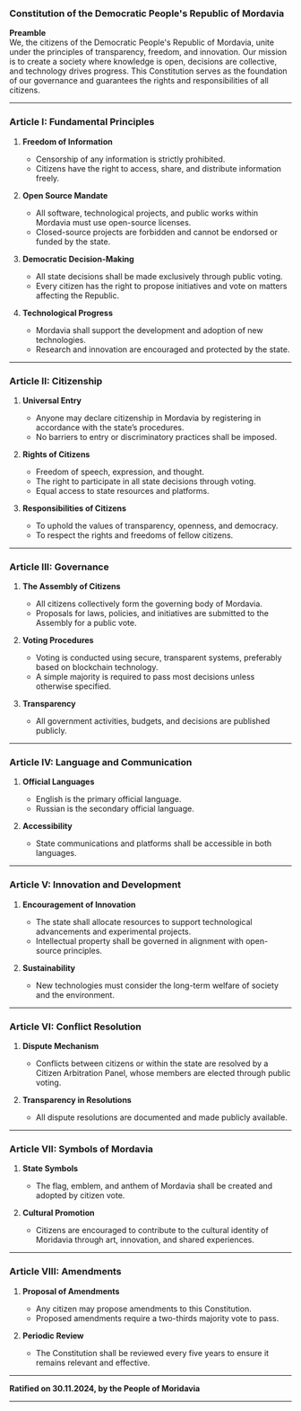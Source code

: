 ### **Constitution of the Democratic People's Republic of Mordavia**  

**Preamble**  
We, the citizens of the Democratic People's Republic of Mordavia, unite under the principles of transparency, freedom, and innovation. Our mission is to create a society where knowledge is open, decisions are collective, and technology drives progress. This Constitution serves as the foundation of our governance and guarantees the rights and responsibilities of all citizens.  

---

### **Article I: Fundamental Principles**  
1. **Freedom of Information**  
   - Censorship of any information is strictly prohibited.  
   - Citizens have the right to access, share, and distribute information freely.  

2. **Open Source Mandate**  
   - All software, technological projects, and public works within Mordavia must use open-source licenses.  
   - Closed-source projects are forbidden and cannot be endorsed or funded by the state.  

3. **Democratic Decision-Making**  
   - All state decisions shall be made exclusively through public voting.  
   - Every citizen has the right to propose initiatives and vote on matters affecting the Republic.  

4. **Technological Progress**  
   - Mordavia shall support the development and adoption of new technologies.  
   - Research and innovation are encouraged and protected by the state.  

---

### **Article II: Citizenship**  
1. **Universal Entry**  
   - Anyone may declare citizenship in Mordavia by registering in accordance with the state’s procedures.  
   - No barriers to entry or discriminatory practices shall be imposed.  

2. **Rights of Citizens**  
   - Freedom of speech, expression, and thought.  
   - The right to participate in all state decisions through voting.  
   - Equal access to state resources and platforms.  

3. **Responsibilities of Citizens**  
   - To uphold the values of transparency, openness, and democracy.  
   - To respect the rights and freedoms of fellow citizens.  

---

### **Article III: Governance**  
1. **The Assembly of Citizens**  
   - All citizens collectively form the governing body of Mordavia.  
   - Proposals for laws, policies, and initiatives are submitted to the Assembly for a public vote.  

2. **Voting Procedures**  
   - Voting is conducted using secure, transparent systems, preferably based on blockchain technology.  
   - A simple majority is required to pass most decisions unless otherwise specified.  

3. **Transparency**  
   - All government activities, budgets, and decisions are published publicly.  

---

### **Article IV: Language and Communication**  
1. **Official Languages**  
   - English is the primary official language.  
   - Russian is the secondary official language.  

2. **Accessibility**  
   - State communications and platforms shall be accessible in both languages.  

---

### **Article V: Innovation and Development**  
1. **Encouragement of Innovation**  
   - The state shall allocate resources to support technological advancements and experimental projects.  
   - Intellectual property shall be governed in alignment with open-source principles.  

2. **Sustainability**  
   - New technologies must consider the long-term welfare of society and the environment.  

---

### **Article VI: Conflict Resolution**  
1. **Dispute Mechanism**  
   - Conflicts between citizens or within the state are resolved by a Citizen Arbitration Panel, whose members are elected through public voting.  

2. **Transparency in Resolutions**  
   - All dispute resolutions are documented and made publicly available.  

---

### **Article VII: Symbols of Mordavia**  
1. **State Symbols**  
   - The flag, emblem, and anthem of Mordavia shall be created and adopted by citizen vote.  

2. **Cultural Promotion**  
   - Citizens are encouraged to contribute to the cultural identity of Moridavia through art, innovation, and shared experiences.  

---

### **Article VIII: Amendments**  
1. **Proposal of Amendments**  
   - Any citizen may propose amendments to this Constitution.  
   - Proposed amendments require a two-thirds majority vote to pass.  

2. **Periodic Review**  
   - The Constitution shall be reviewed every five years to ensure it remains relevant and effective.  

---

**Ratified on 30.11.2024, by the People of Moridavia**  

--- 

